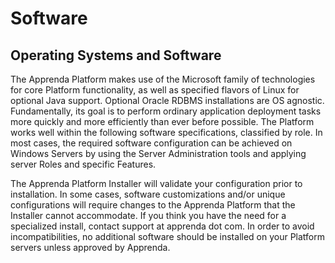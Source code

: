 # Software

## Operating Systems and Software
The Apprenda Platform makes use of the Microsoft family of technologies for core Platform functionality, as well as specified flavors of Linux for optional Java support. Optional Oracle RDBMS installations are OS agnostic. Fundamentally, its goal is to perform ordinary application deployment tasks more quickly and more efficiently than ever before possible.  The Platform works well within the following software specifications, classified by role.  In most cases, the required software configuration can be achieved on Windows Servers by using the Server Administration tools and applying server Roles and specific Features.  

The Apprenda Platform Installer will validate your configuration prior to installation. In some cases, software customizations and/or unique configurations will require changes to the Apprenda Platform that the Installer cannot accommodate.  If you think you have the need for a specialized install, contact support at apprenda dot com.  In order to avoid incompatibilities, no additional software should be installed on your Platform servers unless approved by Apprenda.
